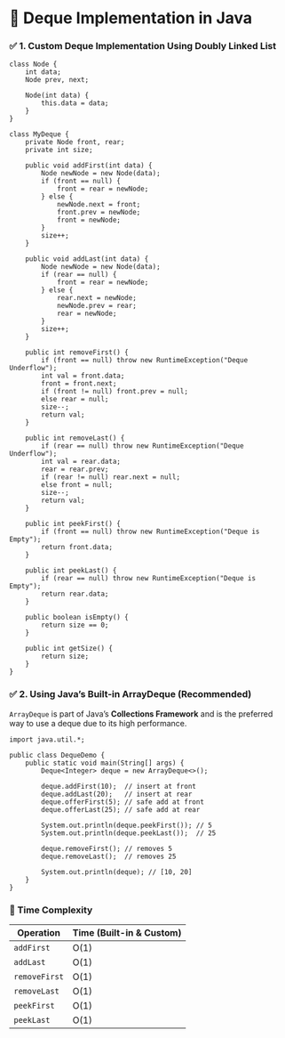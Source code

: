 # 📘 Deque Implementation in Java

### ✅ 1. Custom Deque Implementation Using Doubly Linked List
```
class Node {
    int data;
    Node prev, next;

    Node(int data) {
        this.data = data;
    }
}

class MyDeque {
    private Node front, rear;
    private int size;

    public void addFirst(int data) {
        Node newNode = new Node(data);
        if (front == null) {
            front = rear = newNode;
        } else {
            newNode.next = front;
            front.prev = newNode;
            front = newNode;
        }
        size++;
    }

    public void addLast(int data) {
        Node newNode = new Node(data);
        if (rear == null) {
            front = rear = newNode;
        } else {
            rear.next = newNode;
            newNode.prev = rear;
            rear = newNode;
        }
        size++;
    }

    public int removeFirst() {
        if (front == null) throw new RuntimeException("Deque Underflow");
        int val = front.data;
        front = front.next;
        if (front != null) front.prev = null;
        else rear = null;
        size--;
        return val;
    }

    public int removeLast() {
        if (rear == null) throw new RuntimeException("Deque Underflow");
        int val = rear.data;
        rear = rear.prev;
        if (rear != null) rear.next = null;
        else front = null;
        size--;
        return val;
    }

    public int peekFirst() {
        if (front == null) throw new RuntimeException("Deque is Empty");
        return front.data;
    }

    public int peekLast() {
        if (rear == null) throw new RuntimeException("Deque is Empty");
        return rear.data;
    }

    public boolean isEmpty() {
        return size == 0;
    }

    public int getSize() {
        return size;
    }
}
```

### ✅ 2. Using Java’s Built-in ArrayDeque (Recommended)
```ArrayDeque``` is part of Java’s **Collections Framework** and is the preferred way to use a deque due to its high performance.
```
import java.util.*;

public class DequeDemo {
    public static void main(String[] args) {
        Deque<Integer> deque = new ArrayDeque<>();

        deque.addFirst(10);  // insert at front
        deque.addLast(20);   // insert at rear
        deque.offerFirst(5); // safe add at front
        deque.offerLast(25); // safe add at rear

        System.out.println(deque.peekFirst()); // 5
        System.out.println(deque.peekLast());  // 25

        deque.removeFirst(); // removes 5
        deque.removeLast();  // removes 25

        System.out.println(deque); // [10, 20]
    }
}
```

### 🔄 Time Complexity
| Operation     | Time (Built-in & Custom) |
|---------------|--------------------------|
| `addFirst`    | O(1)                     |
| `addLast`     | O(1)                     |
| `removeFirst` | O(1)                     |
| `removeLast`  | O(1)                     |
| `peekFirst`   | O(1)                     |
| `peekLast`    | O(1)                     |
